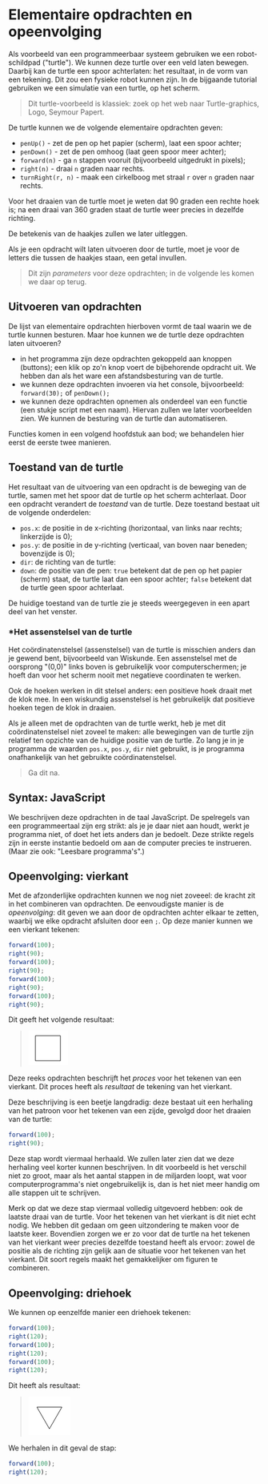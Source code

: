 # Elementaire opdrachten en opeenvolging

Als voorbeeld van een programmeerbaar systeem gebruiken we een robot-schildpad ("turtle"). We kunnen deze turtle over een veld laten bewegen. Daarbij kan de turtle een spoor achterlaten: het resultaat, in de vorm van een tekening. Dit zou een fysieke robot kunnen zijn. In de bijgaande tutorial gebruiken we een simulatie van een turtle, op het scherm.

> Dit turtle-voorbeeld is klassiek: zoek op het web naar Turtle-graphics, Logo, Seymour Papert.

De turtle kunnen we de volgende elementaire opdrachten geven:

* `penUp()` - zet de pen op het papier (scherm), laat een spoor achter;
* `penDown()` - zet de pen omhoog (laat geen spoor meer achter);
* `forward(n)` - ga `n` stappen vooruit (bijvoorbeeld uitgedrukt in pixels);
* `right(n)` - draai `n` graden naar rechts.
* `turnRight(r, n)` - maak een cirkelboog met straal `r` over `n` graden naar rechts. 

Voor het draaien van de turtle moet je weten dat 90 graden een rechte hoek is; na een draai van 360 graden staat de turtle weer precies in dezelfde richting.

De betekenis van de haakjes zullen we later uitleggen.

Als je een opdracht wilt laten uitvoeren door de turtle, moet je voor de letters die tussen de haakjes staan, een getal invullen.

> Dit zijn *parameters* voor deze opdrachten; in de volgende les komen we daar op terug.

## Uitvoeren van opdrachten

De lijst van elementaire opdrachten hierboven vormt de taal waarin we de turtle kunnen besturen. Maar hoe kunnen we de turtle deze opdrachten laten uitvoeren?

* in het programma zijn deze opdrachten gekoppeld aan knoppen (buttons); een klik op zo'n knop voert de bijbehorende opdracht uit. We hebben dan als het ware een afstandsbesturing van de turtle.
* we kunnen deze opdrachten invoeren via het console, bijvoorbeeld: `forward(30);` of `penDown();`
* we kunnen deze opdrachten opnemen als onderdeel van een functie (een stukje script met een naam). Hiervan zullen we later voorbeelden zien. We kunnen de besturing van de turtle dan automatiseren.

Functies komen in een volgend hoofdstuk aan bod; we behandelen hier eerst de eerste twee manieren.

## Toestand van de turtle

Het resultaat van de uitvoering van een opdracht is de beweging van de turtle, samen met het spoor dat de turtle op het scherm achterlaat. Door een opdracht verandert de *toestand* van de turtle. Deze toestand bestaat uit de volgende onderdelen:

* `pos.x`: de positie in de x-richting (horizontaal, van links naar rechts; linkerzijde is 0);
* `pos.y`: de positie in de y-richting (verticaal, van boven naar beneden; bovenzijde is 0);
* `dir`: de richting van de turtle:
* `down`: de positie van de pen: `true` betekent dat de pen op het papier (scherm) staat, de turtle laat dan een spoor achter; `false` betekent dat de turtle geen spoor achterlaat.

De huidige toestand van de turtle zie je steeds weergegeven in een apart deel van het venster.

### *Het assenstelsel van de turtle

Het coördinatenstelsel (assenstelsel) van de turtle is misschien anders dan je gewend bent, bijvoorbeeld van Wiskunde. Een assenstelsel met de oorsprong "(0,0)" links boven is gebruikelijk voor computerschermen; je hoeft dan voor het scherm nooit met negatieve coordinaten te werken.

Ook de hoeken werken in dit stelsel anders: een positieve hoek draait met de klok mee. In een wiskundig assenstelsel is het gebruikelijk dat positieve hoeken tegen de klok in draaien.

Als je alleen met de opdrachten van de turtle werkt, heb je met dit coördinatenstelsel niet zoveel te maken: alle bewegingen van de turtle zijn relatief ten opzichte van de huidige positie van de turtle. Zo lang je in je programma de waarden `pos.x`, `pos.y`, `dir` niet gebruikt, is je programma onafhankelijk van het gebruikte coördinatenstelsel.

> Ga dit na.

## Syntax: JavaScript

We beschrijven deze opdrachten in de taal JavaScript. De spelregels van een programmeertaal zijn erg strikt: als je je daar niet aan houdt, werkt je programma niet, of doet het iets anders dan je bedoelt. Deze strikte regels zijn in eerste instantie bedoeld om aan de computer precies te instrueren. (Maar zie ook: "Leesbare programma's".)

## Opeenvolging: vierkant

Met de afzonderlijke opdrachten kunnen we nog niet zoveeel: de kracht zit in het combineren van opdrachten. De eenvoudigste manier is de *opeenvolging*: dit geven we aan door de opdrachten achter elkaar te zetten, waarbij we elke opdracht afsluiten door een `;`. Op deze manier kunnen we een vierkant tekenen:

```js
forward(100); 
right(90);
forward(100); 
right(90);
forward(100); 
right(90);
forward(100); 
right(90);
```
Dit geeft het volgende resultaat:

> ![Figuur van een vierkant](figs/square50.png)

Deze reeks opdrachten beschrijft het *proces* voor het tekenen van een vierkant. Dit proces heeft als *resultaat* de tekening van het vierkant.

Deze beschrijving is een beetje langdradig: deze bestaat uit een herhaling van het patroon voor het tekenen van een zijde, gevolgd door het draaien van de turtle:

```js
forward(100);
right(90);
```

Deze stap wordt viermaal herhaald. We zullen later zien dat we deze herhaling veel korter kunnen beschrijven. In dit voorbeeld is het verschil niet zo groot, maar als het aantal stappen in de miljarden loopt, wat voor computerprogramma's niet ongebruikelijk is, dan is het niet meer handig om alle stappen uit te schrijven.

Merk op dat we deze stap viermaal volledig uitgevoerd hebben: ook de laatste draai van de turtle. Voor het tekenen van het vierkant is dit niet echt nodig. We hebben dit gedaan om geen uitzondering te maken voor de laatste keer. Bovendien zorgen we er zo voor dat de turtle na het tekenen van het vierkant weer precies dezelfde toestand heeft als ervoor: zowel de positie als de richting zijn gelijk aan de situatie voor het tekenen van het vierkant. Dit soort regels maakt het gemakkelijker om figuren te combineren.

## Opeenvolging: driehoek

We kunnen op eenzelfde manier een driehoek tekenen:

```js
forward(100);
right(120);
forward(100);
right(120);
forward(100);
right(120);
```

Dit heeft als resultaat:

> ![Figuur van een driehoek](figs/triangle50.png)

We herhalen in dit geval de stap:

```js
forward(100);
right(120);
```